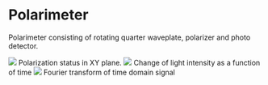 # Polarimeter
Polarimeter consisting of rotating quarter waveplate, polarizer and photo detector.


<img src = "https://user-images.githubusercontent.com/30459885/43120761-61af4100-8ee9-11e8-8183-8f8f79a55baa.png">
Polarization status in XY plane.

<img src = "https://user-images.githubusercontent.com/30459885/43120762-61ba2b1a-8ee9-11e8-944e-be2ca000bff0.png">
Change of light intensity as a function of time

<img src="https://user-images.githubusercontent.com/30459885/43120759-6190f33a-8ee9-11e8-8dfe-6d73fe7a0c4a.png">
Fourier transform of time domain signal

